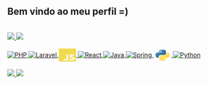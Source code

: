 ## Bem vindo ao meu perfil =)
<br>
 <div>
  <a href="https://github.com/mouragst">
  <img height="180em" src="https://github-readme-stats-xho4.vercel.app/api?username=mouragst&show_icons=true&theme=tokyonight&include_all_commits=true&count_private=true"/>
  <img height="180em" src="https://github-readme-stats-xho4.vercel.app/api/top-langs/?username=mouragst&layout=compact&langs_count=16&theme=tokyonight&include_all_commits=true&count_private=true"/>
</div>

<div style="display: inline_block"><br>
  <img align="center" alt="PHP" height="50" width="40" src="https://cdn.jsdelivr.net/gh/devicons/devicon@latest/icons/php/php-original.svg" />
  <img align="center" alt="Laravel" height="50" width="40" src="https://cdn.jsdelivr.net/gh/devicons/devicon@latest/icons/laravel/laravel-original-wordmark.svg" />
  <img align="center" alt="JS" height="30" width="40" src="https://raw.githubusercontent.com/devicons/devicon/master/icons/javascript/javascript-plain.svg">
  <img align="center" alt="React" height="30" width="40" src="https://cdn.jsdelivr.net/gh/devicons/devicon@latest/icons/react/react-original-wordmark.svg" >
  <img align="center" alt="Java" height="50" width="40" src="https://cdn.jsdelivr.net/gh/devicons/devicon@latest/icons/java/java-original.svg" />
  <img align="center" alt="Spring" height="50" width="40" src="https://cdn.jsdelivr.net/gh/devicons/devicon@latest/icons/spring/spring-original-wordmark.svg" />
  <img align="center" alt="Python" height="30" width="40" src="https://raw.githubusercontent.com/devicons/devicon/master/icons/python/python-original.svg">
  <img align="center" alt="Python" height="30" width="40" src="https://cdn.jsdelivr.net/gh/devicons/devicon@latest/icons/django/django-plain-wordmark.svg">
</div>
<br>
<div> 
  <a href="https://www.linkedin.com/in/gustavodemoura" target="_blank"><img src="https://img.shields.io/badge/-LinkedIn-%230077B5?style=for-the-badge&logo=linkedin&logoColor=white" target="_blank">
  <a href="mailto:gustavodemoura.sbo@gmail.com"><img src="https://img.shields.io/badge/-Gmail-%23333?style=for-the-badge&logo=gmail&logoColor=white" target="_blank"></a>
  </a> 
</div>
